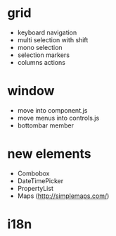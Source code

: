 
# grid #
- keyboard navigation
- multi selection with shift
- mono selection
- selection markers
- columns actions

# window #
- move into component.js
- move menus into controls.js
- bottombar member

# new elements #
- Combobox
- DateTimePicker
- PropertyList
- Maps (http://simplemaps.com/)

# i18n #